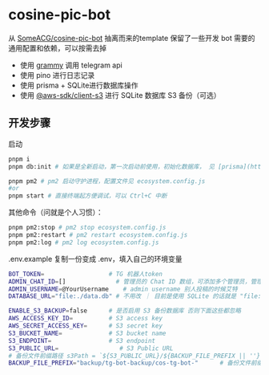 # cosine-pic-bot

从 [SomeACG/cosine-pic-bot](https://github.com/SomeACG/cosine-pic-bot) 抽离而来的template 保留了一些开发 bot 需要的通用配置和依赖，可以按需去掉

- 使用 [grammy](https://grammy.dev/) 调用 telegram api
- 使用 pino 进行日志记录
- 使用 prisma + SQLite进行数据库操作
- 使用 [@aws-sdk/client-s3](https://github.com/aws-sdk-js-v3/aws-sdk-js-v3/tree/main/packages/client-s3) 进行 SQLite 数据库 S3 备份（可选）

## 开发步骤

启动

```bash
pnpm i
pnpm db:init # 如果是全新启动，第一次启动前使用，初始化数据库， 见 [prisma](https://www.prisma.io/docs/orm/prisma-migrate/workflows/development-and-production#create-and-apply-migrations)

pnpm pm2 # pm2 启动守护进程，配置文件见 ecosystem.config.js
#or
pnpm start # 直接终端起方便调试，可以 Ctrl+C 中断
```

其他命令（问就是个人习惯）：

```bash
pnpm pm2:stop # pm2 stop ecosystem.config.js
pnpm pm2:restart # pm2 restart ecosystem.config.js
pnpm pm2:log # pm2 log ecosystem.config.js
```

.env.example 复制一份变成 .env，填入自己的环境变量

```bash
BOT_TOKEN=                  # TG 机器人token
ADMIN_CHAT_ID=[]              # 管理员的 Chat ID 数组，可添加多个管理员，管理员可执行post操作
ADMIN_USERNAME=@YourUsername    # admin username 别人投稿的时候艾特
DATABASE_URL="file:./data.db" # 不用改 ｜ 目前是使用 SQLite 的话就是 "file:./data.db" 在 prisma/data.db 下 用别的数据库的话就得改改 provider 之类的了日后再说了

ENABLE_S3_BACKUP=false      # 是否启用 S3 备份数据库 否则下面这些都忽略
AWS_ACCESS_KEY_ID=          # S3 access key
AWS_SECRET_ACCESS_KEY=      # S3 secret key
S3_BUCKET_NAME=             # S3 bucket name
S3_ENDPOINT=                # S3 endpoint
S3_PUBLIC_URL=                 # S3 Public URL
# 备份文件前缀路径 s3Path = `${S3_PUBLIC_URL}/${BACKUP_FILE_PREFIX || ''}data.db`
BACKUP_FILE_PREFIX="backup/tg-bot-backup/cos-tg-bot-"      # 备份文件前缀
```

